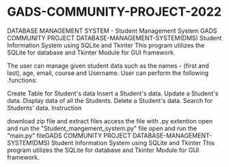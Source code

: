 # GADS-COMMUNITY-PROJECT-2022
DATABASE MANAGEMENT SYSTEM -  Student Management System 
GADS COMMUNITY PROJECT
DATABASE-MANAGEMENT-SYSTEM(DMS)
Student Information System using SQLite and Tkinter
This program utilizes the SQLite for database and Tkinter Module for GUI framework.

The user can manage given student data such as the names - (first and last), age, email, course and Username. User can perform the following .functions:

Create Table for Student's data
Insert a Student's data.
Update a Student's data.
Display data of all the Students.
Delete a Student's data.
Search for Students' data.
Instruction

download zip file and extract files
access the file with .py extention
open and run the "Student_mangement_system.py" file
open and run the "main.py" fileGADS COMMUNITY PROJECT
DATABASE-MANAGEMENT-SYSTEM(DMS)
Student Information System using SQLite and Tkinter
This program utilizes the SQLite for database and Tkinter Module for GUI framework.
